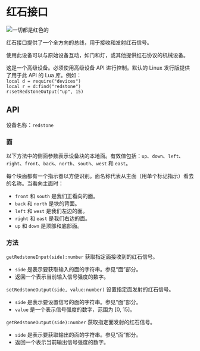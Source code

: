# 红石接口
![一切都是红色的](block:oc2:redstone_interface)

红石接口提供了一个全方向的总线，用于接收和发射红石信号。

使用此设备可以与原始设备互动，如门和灯，或其他提供红石协议的机械设备。

这是一个高级设备。必须使用高级设备 API 进行控制。默认的 Linux 发行版提供了用于此 API 的 Lua 库。例如：  
`local d = require("devices")`  
`local r = d:find("redstone")`  
`r:setRedstoneOutput("up", 15)`

## API
设备名称：`redstone`

### 面
以下方法中的侧面参数表示设备块的本地面。有效值包括：`up`、`down`、`left`、`right`、`front`、`back`、`north`、`south`、`west` 和 `east`。

每个块面都有一个指示器以方便识别。面名称代表从主面（用单个标记指示）看去的名称。当看向主面时：
- `front` 和 `south` 是我们正看向的面。
- `back` 和 `north` 是块的背面。
- `left` 和 `west` 是我们左边的面。
- `right` 和 `east` 是我们右边的面。
- `up` 和 `down` 是顶部和底部面。

### 方法
`getRedstoneInput(side):number` 获取指定面接收到的红石信号。
- `side` 是表示要获取输入的面的字符串。参见“面”部分。
- 返回一个表示当前输入信号强度的数字。

`setRedstoneOutput(side, value:number)` 设置指定面发射的红石信号。
- `side` 是表示要设置信号的面的字符串。参见“面”部分。
- `value` 是一个表示信号强度的数字，范围为 [0, 15]。

`getRedstoneOutput(side):number` 获取指定面发射的红石信号。
- `side` 是表示要获取输出的面的字符串。参见“面”部分。
- 返回一个表示当前输出信号强度的数字。
